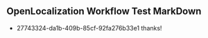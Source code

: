 ## OpenLocalization Workflow Test MarkDown

* 27743324-da1b-409b-85cf-92fa276b33e1 
thanks!



<!--HONumber=Jan16_HO3-->
